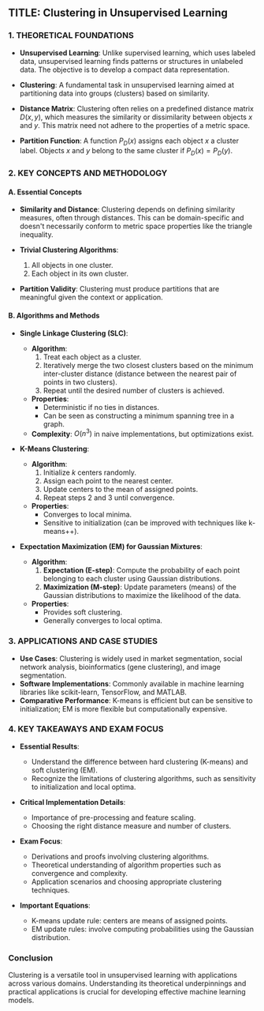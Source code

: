 ## TITLE: Clustering in Unsupervised Learning

### 1. THEORETICAL FOUNDATIONS
- **Unsupervised Learning**: Unlike supervised learning, which uses labeled data, unsupervised learning finds patterns or structures in unlabeled data. The objective is to develop a compact data representation.

- **Clustering**: A fundamental task in unsupervised learning aimed at partitioning data into groups (clusters) based on similarity.

- **Distance Matrix**: Clustering often relies on a predefined distance matrix $D(x, y)$, which measures the similarity or dissimilarity between objects $x$ and $y$. This matrix need not adhere to the properties of a metric space.

- **Partition Function**: A function $P_D(x)$ assigns each object $x$ a cluster label. Objects $x$ and $y$ belong to the same cluster if $P_D(x) = P_D(y)$.

### 2. KEY CONCEPTS AND METHODOLOGY

#### A. Essential Concepts
- **Similarity and Distance**: Clustering depends on defining similarity measures, often through distances. This can be domain-specific and doesn't necessarily conform to metric space properties like the triangle inequality.

- **Trivial Clustering Algorithms**:
  1. All objects in one cluster.
  2. Each object in its own cluster.

- **Partition Validity**: Clustering must produce partitions that are meaningful given the context or application.

#### B. Algorithms and Methods

- **Single Linkage Clustering (SLC)**:
  - **Algorithm**:
    1. Treat each object as a cluster.
    2. Iteratively merge the two closest clusters based on the minimum inter-cluster distance (distance between the nearest pair of points in two clusters).
    3. Repeat until the desired number of clusters is achieved.
  - **Properties**: 
    - Deterministic if no ties in distances.
    - Can be seen as constructing a minimum spanning tree in a graph.
  - **Complexity**: $O(n^3)$ in naive implementations, but optimizations exist.

- **K-Means Clustering**:
  - **Algorithm**:
    1. Initialize $k$ centers randomly.
    2. Assign each point to the nearest center.
    3. Update centers to the mean of assigned points.
    4. Repeat steps 2 and 3 until convergence.
  - **Properties**:
    - Converges to local minima.
    - Sensitive to initialization (can be improved with techniques like k-means++).

- **Expectation Maximization (EM) for Gaussian Mixtures**:
  - **Algorithm**:
    1. **Expectation (E-step)**: Compute the probability of each point belonging to each cluster using Gaussian distributions.
    2. **Maximization (M-step)**: Update parameters (means) of the Gaussian distributions to maximize the likelihood of the data.
  - **Properties**:
    - Provides soft clustering.
    - Generally converges to local optima.

### 3. APPLICATIONS AND CASE STUDIES
- **Use Cases**: Clustering is widely used in market segmentation, social network analysis, bioinformatics (gene clustering), and image segmentation.
- **Software Implementations**: Commonly available in machine learning libraries like scikit-learn, TensorFlow, and MATLAB.
- **Comparative Performance**: K-means is efficient but can be sensitive to initialization; EM is more flexible but computationally expensive.

### 4. KEY TAKEAWAYS AND EXAM FOCUS
- **Essential Results**:
  - Understand the difference between hard clustering (K-means) and soft clustering (EM).
  - Recognize the limitations of clustering algorithms, such as sensitivity to initialization and local optima.

- **Critical Implementation Details**:
  - Importance of pre-processing and feature scaling.
  - Choosing the right distance measure and number of clusters.

- **Exam Focus**:
  - Derivations and proofs involving clustering algorithms.
  - Theoretical understanding of algorithm properties such as convergence and complexity.
  - Application scenarios and choosing appropriate clustering techniques.

- **Important Equations**:
  - K-means update rule: centers are means of assigned points.
  - EM update rules: involve computing probabilities using the Gaussian distribution.

### Conclusion
Clustering is a versatile tool in unsupervised learning with applications across various domains. Understanding its theoretical underpinnings and practical applications is crucial for developing effective machine learning models.